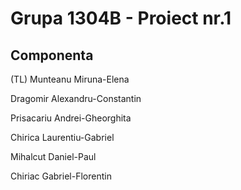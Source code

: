 # Grupa 1304B - Proiect nr.1

Componenta
-
(TL) Munteanu Miruna-Elena

Dragomir Alexandru-Constantin

Prisacariu Andrei-Gheorghita

Chirica Laurentiu-Gabriel

Mihalcut Daniel-Paul

Chiriac Gabriel-Florentin
